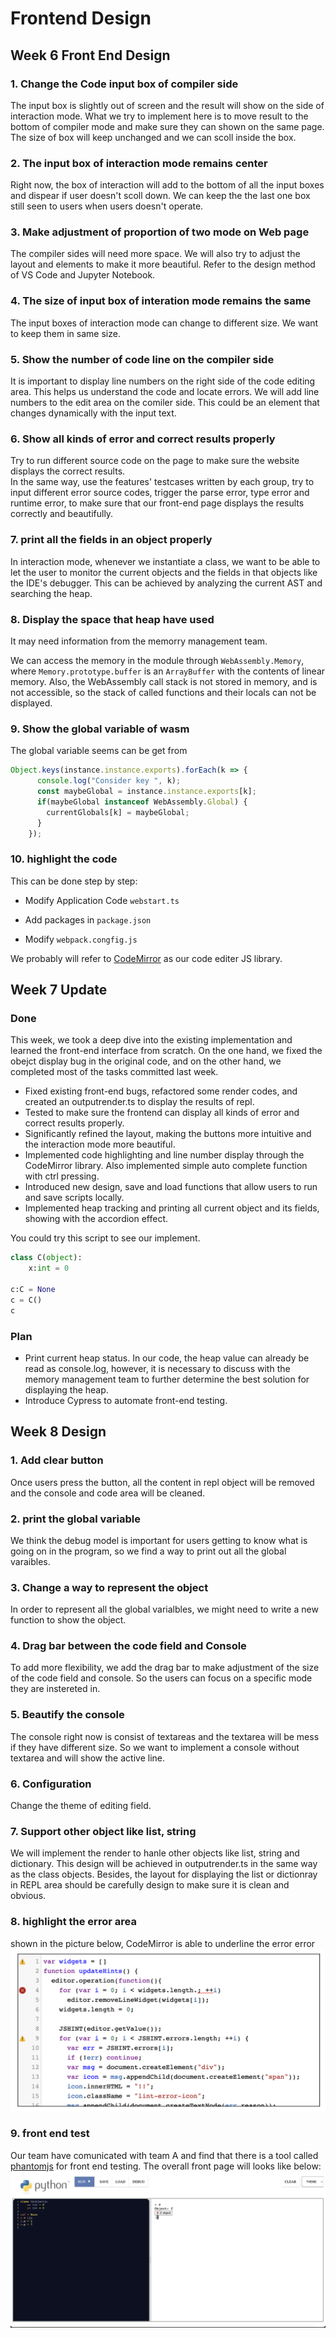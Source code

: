 # Frontend Design

## Week 6 Front End Design

### 1. Change the Code input box of compiler side

The input box is slightly out of screen and the result will show on the side of interaction mode.
What we try to implement here is to move result to the bottom of compiler mode and make sure they can shown on the same page. The size of box will keep unchanged and we can scoll inside the box.

### 2. The input box of interaction mode remains center

Right now, the box of interaction will add to the bottom of all the input boxes and dispear if user doesn't scoll down. We can keep the the last one box still seen to users when users doesn't operate.

### 3. Make adjustment of proportion of two mode on Web page

The compiler sides will need more space. We will also try to adjust the layout and elements to make it more beautiful. Refer to the design method of VS Code and Jupyter Notebook.

### 4. The size of input box of interation mode remains the same

The input boxes of interaction mode can change to different size. We want to keep them in same size.

### 5. Show the number of code line on the compiler side

It is important to display line numbers on the right side of the code editing area. This helps us understand the code and locate errors. We will add line numbers to the edit area on the comiler side. This could be an element that changes dynamically with the input text.

### 6. Show all kinds of error and correct results properly

Try to run different source code on the page to make sure the website displays the correct results.  
In the same way, use the features' testcases written by each group, try to input different error source codes, trigger the parse error, type error and runtime error, to make sure that our front-end page displays the results correctly and beautifully.

### 7. print all the fields in an object properly

In interaction mode, whenever we instantiate a class, we want to be able to let the user to monitor the current objects and the fields in that objects like the IDE's debugger. This can be achieved by analyzing the current AST and searching the heap.

### 8. Display the space that heap have used

It may need information from the memorry management team.

We can access the memory in the module through `WebAssembly.Memory`, where `Memory.prototype.buffer` is an `ArrayBuffer` with the contents of linear memory. Also, the WebAssembly call stack is not stored in memory, and is not accessible, so the stack of called functions and their locals can not be displayed.

### 9. Show the global variable of wasm

The global variable seems can be get from

```javascript
Object.keys(instance.instance.exports).forEach(k => {
      console.log("Consider key ", k);
      const maybeGlobal = instance.instance.exports[k];
      if(maybeGlobal instanceof WebAssembly.Global) {
        currentGlobals[k] = maybeGlobal;
      }
    });
```

### 10. highlight the code

This can be done step by step:

- Modify Application Code `webstart.ts`

- Add packages in `package.json`

- Modify `webpack.congfig.js`

We probably will refer to [CodeMirror](https://codemirror.net/) as our code editer JS library.

## Week 7 Update

### Done

This week, we took a deep dive into the existing implementation and learned the front-end interface from scratch. On the one hand, we fixed the obejct display bug in the original code, and on the other hand, we completed most of the tasks committed last week.

- Fixed existing front-end bugs, refactored some render codes, and created an outputrender.ts to display the results of repl.
- Tested to make sure the frontend can display all kinds of error and correct results properly.
- Significantly refined the layout, making the buttons more intuitive and the interaction mode more beautiful.
- Implemented code highlighting and line number display through the CodeMirror library. Also implemented simple auto complete function with ctrl pressing.
- Introduced new design, save and load functions that allow users to run and save scripts locally.
- Implemented heap tracking and printing all current object and its fields, showing with the accordion effect.

You could try this script to see our implement.

```Python
class C(object):
    x:int = 0

c:C = None
c = C()
c
```

### Plan

- Print current heap status. In our code, the heap value can already be read as console.log, however, it is necessary to discuss with the memory management team to further determine the best solution for displaying the heap.
- Introduce Cypress to automate front-end testing.

## Week 8 Design

### 1. Add clear button

Once users press the button, all the content in repl object will be removed and the console and code area will be cleaned.

### 2. print the global variable

We think the debug model is important for users getting to know what is going on in the program, so we find a way to print out all the global varaibles.

### 3. Change a way to represent the object

In order to represent all the global varialbles, we might need to write a new function to show the object.

### 4. Drag bar between the code field and Console

To add more flexibility, we add the drag bar to make adjustment of the size of the code field and console. So the users can focus on a specific mode they are instereted in.

### 5. Beautify the console

The console right now is consist of textareas and the textarea will be mess if they have different size. So we want to implement a console without textarea and will show the active line.

### 6. Configuration

Change the theme of editing field.

### 7. Support other object like list, string

We will implement the render to hanle other objects like list, string and dictionary. This design will be achieved in outputrender.ts in the same way as the class objects. Besides, the layout for displaying the list or dictionray in REPL area should be carefully design to make sure it is clean and obvious.

### 8. highlight the error area

shown in the picture below, CodeMirror is able to underline the error error
![underline error](./Screen%20Shot%202022-05-20%20at%2023.59.27.png)

### 9. front end test

Our team have comunicated with team A and find that there is a tool called [phantomjs](https://learnku.com/docs/node-lessons/browser-side-test-mocha-chai-phantomjs/6131) for front end testing.
The overall front page will looks like below:
![final front end](./Screen%20Shot%202022-05-21%20at%2000.09.37.png)
